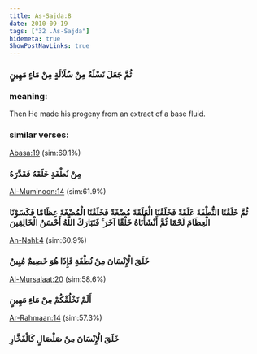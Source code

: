 ```yaml
---
title: As-Sajda:8
date: 2010-09-19
tags: ["32 .As-Sajda"]
hidemeta: true 
ShowPostNavLinks: true 
---
```

### ثُمَّ جَعَلَ نَسْلَهُ مِنْ سُلَالَةٍ مِنْ مَاءٍ مَهِينٍ
### meaning: 
Then He made his progeny from an extract of a base fluid.
### similar verses: 

[Abasa:19](/80/19) (sim:69.1%)

### مِنْ نُطْفَةٍ خَلَقَهُ فَقَدَّرَهُ

[Al-Muminoon:14](/23/14) (sim:61.9%)

### ثُمَّ خَلَقْنَا النُّطْفَةَ عَلَقَةً فَخَلَقْنَا الْعَلَقَةَ مُضْغَةً فَخَلَقْنَا الْمُضْغَةَ عِظَامًا فَكَسَوْنَا الْعِظَامَ لَحْمًا ثُمَّ أَنْشَأْنَاهُ خَلْقًا آخَرَ ۚ فَتَبَارَكَ اللَّهُ أَحْسَنُ الْخَالِقِينَ

[An-Nahl:4](/16/4) (sim:60.9%)

### خَلَقَ الْإِنْسَانَ مِنْ نُطْفَةٍ فَإِذَا هُوَ خَصِيمٌ مُبِينٌ

[Al-Mursalaat:20](/77/20) (sim:58.6%)

### أَلَمْ نَخْلُقْكُمْ مِنْ مَاءٍ مَهِينٍ

[Ar-Rahmaan:14](/55/14) (sim:57.3%)

### خَلَقَ الْإِنْسَانَ مِنْ صَلْصَالٍ كَالْفَخَّارِ

